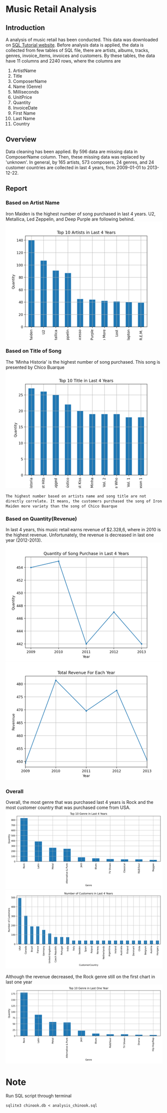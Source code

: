 # Music Retail Analysis
## Introduction
A analysis of music retail has been conducted. This data was downloaded on [SQL Tutorial website](https://www.sqlitetutorial.net/sqlite-sample-database/). Before analysis data is applied, the data is collected from few tables of SQL file, there are artists, albums, tracks, genres, invoice_items, invoices and customers. By these tables, the data have 11 columns and 2240 rows, where the columns are 
1. ArtistName
2. Title
3. ComposerName
4. Name (Genre)
5. Milliseconds
6. UnitPrice
7. Quantity
8. InvoiceDate
9. First Name
10. Last Name
11. Country

## Overview
Data cleaning has been applied. By 596 data are missing data in ComposerName column. Then, these missing data was replaced by 'unknown'. In general, by 165 artists, 573 composers, 24 genres, and 24 customer countries are collected in last 4 years, from 2009-01-01 to 2013-12-22.

## Report
### Based on Artist Name
Iron Maiden is the highest number of song purchased in last 4 years. U2, Metallica, Led Zeppelin, and Deep Purple are following behind.
![fig1](https://github.com/auliakhalqillah/MusicRetail_Analysis/blob/main/1_Top_10_Artists_in_Last_4_Years.png)
### Based on Title of Song
The 'Minha Historia' is the highest number of song purchased. This song is presented by Chico Buarque
![fig2](https://github.com/auliakhalqillah/MusicRetail_Analysis/blob/main/2_Top_10_Title_in_Last_4_Years.png)

```
The highest number based on artists name and song title are not directly correlate. It means, the customers purchased the song of Iron Maiden more variety than the song of Chico Buarque
```
### Based on Quantity(Revenue)
In last 4 years, this music retail earns revenue of $2.328,6, where in 2010 is the highest revenue. Unfortunately, the revenue is decreased in last one year (2012-2013).
![fig3](https://github.com/auliakhalqillah/MusicRetail_Analysis/blob/main/3_Quantity_of_Song_Purchase_in_Last_4_Years.png)
![fig4](https://github.com/auliakhalqillah/MusicRetail_Analysis/blob/main/6_Total_Revenue.png)

### Overall
Overall, the most genre that was purchased last 4 years is Rock and the most customer country that was purchased come from USA.
![gig5](https://github.com/auliakhalqillah/MusicRetail_Analysis/blob/main/7_Top_10_Genre_in_Last_4_Years.png)
![fig6](https://github.com/auliakhalqillah/MusicRetail_Analysis/blob/main/5_Number_of_Customers_in_Last_4_Years.png)

Although the revenue decreased, the Rock genre still on the first chart in last one year
![fig7](https://github.com/auliakhalqillah/MusicRetail_Analysis/blob/main/4_Top_10_Genre_in_One_Last_Year.png)

# Note
Run SQL script through terminal
```
sqlite3 chinook.db < analysis_chinook.sql
```

